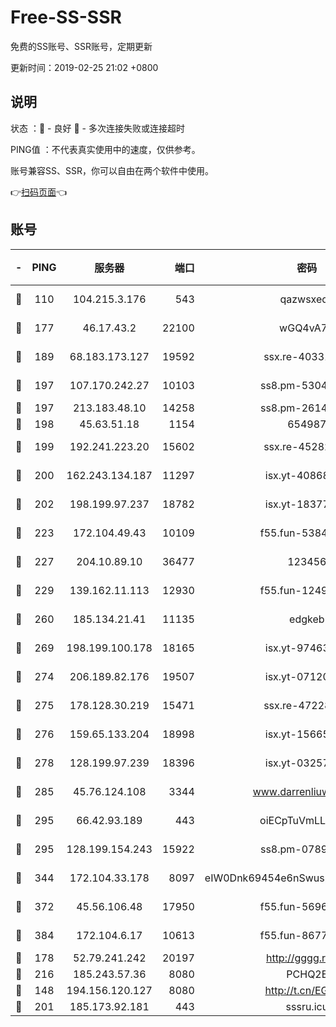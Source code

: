 # Free-SS-SSR

免费的SS账号、SSR账号，定期更新

更新时间：2019-02-25 21:02 +0800

## 说明

状态     ：🙂 - 良好 🙁 - 多次连接失败或连接超时

PING值   ：不代表真实使用中的速度，仅供参考。

账号兼容SS、SSR，你可以自由在两个软件中使用。

👉[扫码页面](https://liesauer.github.io/free-ss-ssr.github.io/)👈

## 账号

|-|PING|服务器|端口|密码|加密方式|区域|
|:----:|:----:|:-----:|-----:|:----:|:----:|:----:|
|🙂|110|104.215.3.176|543|qazwsxedc|aes-256-gcm|JP|
|🙂|177|46.17.43.2|22100|wGQ4vA7D|aes-256-gcm|RU|
|🙂|189|68.183.173.127|19592|ssx.re-40331620|aes-256-cfb|US|
|🙂|197|107.170.242.27|10103|ss8.pm-53046125|aes-256-cfb|US|
|🙂|197|213.183.48.10|14258|ss8.pm-26148872|rc4-md5|RU|
|🙂|198|45.63.51.18|1154|654987|chacha20|US|
|🙂|199|192.241.223.20|15602|ssx.re-45282042|aes-256-cfb|US|
|🙂|200|162.243.134.187|11297|isx.yt-40868307|aes-256-cfb|US|
|🙂|202|198.199.97.237|18782|isx.yt-18377229|aes-256-cfb|US|
|🙂|223|172.104.49.43|10109|f55.fun-53847756|aes-256-cfb|SG|
|🙂|227|204.10.89.10|36477|123456|aes-256-cfb|US|
|🙂|229|139.162.11.113|12930|f55.fun-12490271|aes-256-cfb|SG|
|🙂|260|185.134.21.41|11135|edgkeb|aes-256-cfb|GB|
|🙂|269|198.199.100.178|18165|isx.yt-97463980|aes-256-cfb|US|
|🙂|274|206.189.82.176|19507|isx.yt-07120168|aes-256-cfb|SG|
|🙂|275|178.128.30.219|15471|ssx.re-47228758|aes-256-cfb|SG|
|🙂|276|159.65.133.204|18998|isx.yt-15665435|aes-256-cfb|SG|
|🙂|278|128.199.97.239|18396|isx.yt-03257218|aes-256-cfb|SG|
|🙂|285|45.76.124.108|3344|www.darrenliuwei.com|aes-256-cfb|AU|
|🙂|295|66.42.93.189|443|oiECpTuVmLLxk4Ts|aes-256-cfb|US|
|🙂|295|128.199.154.243|15922|ss8.pm-07891241|aes-256-cfb|SG|
|🙂|344|172.104.33.178|8097|eIW0Dnk69454e6nSwuspv9DmS201tQ0D|aes-256-cfb|SG|
|🙂|372|45.56.106.48|17950|f55.fun-56968028|aes-256-cfb|US|
|🙂|384|172.104.6.17|10613|f55.fun-86773289|aes-256-cfb|US|
|🙂|178|52.79.241.242|20197|http://gggg.rocks|chacha20|KR|
|🙂|216|185.243.57.36|8080|PCHQ2E|rc4-md5|US|
|🙁|148|194.156.120.127|8080|http://t.cn/EGJIyrl|rc4-md5|RU|
|🙁|201|185.173.92.181|443|sssru.icu|rc4-md5|RU|
